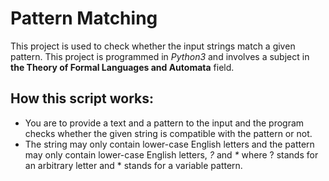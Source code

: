 # Pattern Matching

This project is used to check whether the input strings match a given pattern.
This project is programmed in *Python3* and involves a subject in **the Theory of Formal Languages and Automata** field.


## How this script works:
* You are to provide a text and a pattern to the input and the program checks whether the given string is compatible with the pattern or not.
* The string may only contain lower-case English letters and the pattern may only contain lower-case English letters, *?* and _*_ where ? stands for an arbitrary letter and * stands for a variable pattern.
